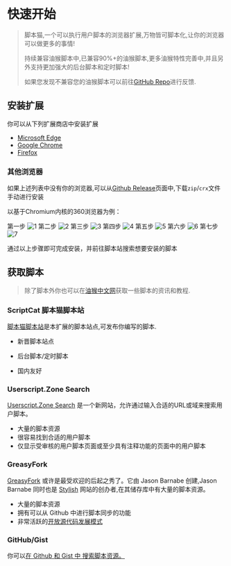 # 快速开始

> 脚本猫,一个可以执行用户脚本的浏览器扩展,万物皆可脚本化,让你的浏览器可以做更多的事情!
>
> 持续兼容油猴脚本中,已兼容90%+的油猴脚本,更多油猴特性完善中,并且另外支持更加强大的后台脚本和定时脚本!
>
> 如果您发现不兼容您的油猴脚本可以前往[GitHub Repo](https://github.com/scriptscat/scriptcat)进行反馈.



## 安装扩展

你可以从下列扩展商店中安装扩展

* [Microsoft Edge](https://microsoftedge.microsoft.com/addons/detail/scriptcat/liilgpjgabokdklappibcjfablkpcekh)
* [Google Chrome](https://chrome.google.com/webstore/detail/scriptcat/ndcooeababalnlpkfedmmbbbgkljhpjf)
* [Firefox](https://addons.mozilla.org/zh-CN/firefox/addon/scriptcat/)



### 其他浏览器

如果上述列表中没有你的浏览器,可以从[Github Release](https://github.com/scriptscat/scriptcat/releases)页面中,下载`zip`/`crx`文件手动进行安装

以基于Chromium内核的360浏览器为例：

第一步
![1](https://user-images.githubusercontent.com/90684083/143379356-7d04a0d4-602f-4b73-9d28-34a9bbd1dc4f.png)
第二步
![2](https://user-images.githubusercontent.com/90684083/143379375-c783b1d2-63bb-4726-8b25-2fd6e0dfd09f.png)
第三步
![3](https://user-images.githubusercontent.com/90684083/143379392-4cb8cffc-68b9-4677-96d4-06960aa9c49d.png)
第四步
![4](https://user-images.githubusercontent.com/90684083/143379403-02c96401-9e8f-42fe-a02e-a13897b9fabb.png)
第五步
![5](https://user-images.githubusercontent.com/90684083/143379409-ea7826b9-99dc-4b4f-bdae-b85c49e31b2a.png)
第六步
![6](https://user-images.githubusercontent.com/90684083/143379420-deac9199-7ed2-47ce-a3db-95bc93da4789.png)
第七步
![7](https://user-images.githubusercontent.com/90684083/143379432-9bc2e86f-5a0c-4323-b934-45f9be6c6b7f.png)

通过以上步骤即可完成安装，并前往脚本站搜索想要安装的脚本

## 获取脚本

> 除了脚本外你也可以在[油猴中文网](https://bbs.tampermonkey.net.cn/)获取一些脚本的资讯和教程.



### ScriptCat 脚本猫脚本站

[脚本猫脚本站](https://scriptcat.org/)是本扩展的脚本站点,可发布你编写的脚本.

* 新晋脚本站点

* 后台脚本/定时脚本
* 国内友好



### Userscript.Zone Search

[Userscript.Zone Search](https://www.userscript.zone/?utm_source=tm.net&utm_medium=scripts) 是一个新网站，允许通过输入合适的URL或域来搜索用户脚本。

-  大量的脚本资源
-  很容易找到合适的用户脚本
-  仅显示受审核的用户脚本页面或至少具有注释功能的页面中的用户脚本



### GreasyFork

[GreasyFork](https://greasyfork.org/) 或许是最受欢迎的后起之秀了。它由 Jason Barnabe 创建,Jason Barnabe 同时也是 [Stylish](https://userstyles.org/) 网站的创办者,在其储存库中有大量的脚本资源。

-  大量的脚本资源
-  拥有可以从 Github 中进行脚本同步的功能
-  非常活跃的[开放源代码发展模式](https://github.com/JasonBarnabe/greasyfork)



### GitHub/Gist

你可以[在 Github 和 Gist 中 搜索脚本资源。](https://gist.github.com/search?l=JavaScript&o=desc&q="%3D%3DUserScript%3D%3D"&s=updated)




